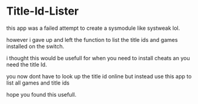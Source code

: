 # Title-Id-Lister

this app was a failed attempt to create a sysmodule like systweak lol. 

however i gave up and left the function to list the title ids and games installed on the switch. 

i thought this would be usefull for when you need to install cheats an you need the title Id. 

you now dont have to look up the title id online but instead use this app to list all games and title ids 

hope you found this usefull. 
